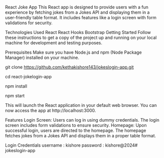 React Joke App
This React app is designed to provide users with a fun experience by fetching jokes from a Jokes API and displaying them in a user-friendly table format. It includes features like a login screen with form validations for security.

Technologies Used
React
React Hooks
Bootstrap
Getting Started
Follow these instructions to get a copy of the project up and running on your local machine for development and testing purposes.

Prerequisites
Make sure you have Node.js and npm (Node Package Manager) installed on your machine.


git clone https://github.com/kethakishore143/jokeslogin-app.git

cd react-jokelogin-app

npm install

npm start


This will launch the React application in your default web browser. You can now access the app at http://localhost:3000.

Features
Login Screen: Users can log in using dummy credentials. The login screen includes form validations to ensure security.
Homepage: Upon successful login, users are directed to the homepage. The homepage fetches jokes from a Jokes API and displays them in a proper table format.


Login Credentials 
username : kishore
password : kishore@2024#   j o k e s l o g i n - a p p  
 